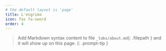 ```yaml
---
# the default layout is 'page'
title: L'esgrima
icon: fas fa-sword
order: 4
---
```


> Add Markdown syntax content to file `_tabs/about.md`{: .filepath } and it will show up on this page.
{: .prompt-tip }

